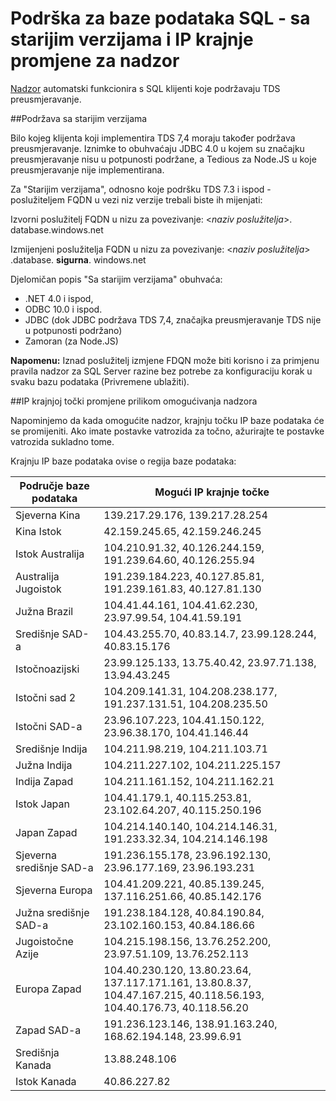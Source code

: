 <properties
    pageTitle="SQL baze podataka sa starijim verzijama podržavaju i mijenja IP krajnja točka za ispitivanje | Microsoft Azure"
    description="Saznajte više o podršci za klijente hijerarhijski niži baze podataka SQL-a i IP- a promjene krajnje točke za nadzor."
    services="sql-database"
    documentationCenter=""
    authors="ronitr"
    manager="jhubbard"
    editor=""/>

<tags
    ms.service="sql-database"
    ms.workload="data-management"
    ms.tgt_pltfrm="na"
    ms.devlang="na"
    ms.topic="article"
    ms.date="07/10/2016"
    ms.author="ronitr"/>

# <a name="sql-database----downlevel-clients-support-and-ip-endpoint-changes-for-auditing"></a>Podrška za baze podataka SQL - sa starijim verzijama i IP krajnje promjene za nadzor


[Nadzor](sql-database-auditing-get-started.md) automatski funkcionira s SQL klijenti koje podržavaju TDS preusmjeravanje.


##<a id="subheading-1"></a>Podržava sa starijim verzijama

Bilo kojeg klijenta koji implementira TDS 7,4 moraju također podržava preusmjeravanje. Iznimke to obuhvaćaju JDBC 4.0 u kojem su značajku preusmjeravanje nisu u potpunosti podržane, a Tedious za Node.JS u koje preusmjeravanje nije implementirana.

Za "Starijim verzijama", odnosno koje podršku TDS 7.3 i ispod - poslužiteljem FQDN u vezi niz verzije trebali biste ih mijenjati:

Izvorni poslužitelj FQDN u nizu za povezivanje: <*naziv poslužitelja*>. database.windows.net

Izmijenjeni poslužitelja FQDN u nizu za povezivanje: <*naziv poslužitelja*> .database. **sigurna**. windows.net

Djelomičan popis "Sa starijim verzijama" obuhvaća:

- .NET 4.0 i ispod,
- ODBC 10.0 i ispod.
- JDBC (dok JDBC podržava TDS 7,4, značajka preusmjeravanje TDS nije u potpunosti podržano)
- Zamoran (za Node.JS)

**Napomenu:** Iznad poslužitelj izmjene FDQN može biti korisno i za primjenu pravila nadzor za SQL Server razine bez potrebe za konfiguraciju korak u svaku bazu podataka (Privremene ublažiti).

##<a id="subheading-2"></a>IP krajnjoj točki promjene prilikom omogućivanja nadzora

Napominjemo da kada omogućite nadzor, krajnju točku IP baze podataka će se promijeniti. Ako imate postavke vatrozida za točno, ažurirajte te postavke vatrozida sukladno tome.

Krajnju IP baze podataka ovise o regija baze podataka:

| Područje baze podataka | Mogući IP krajnje točke |
|----------|---------------|
| Sjeverna Kina  | 139.217.29.176, 139.217.28.254 |
| Kina Istok  | 42.159.245.65, 42.159.246.245 |
| Istok Australija  | 104.210.91.32, 40.126.244.159, 191.239.64.60, 40.126.255.94 |
| Australija Jugoistok | 191.239.184.223, 40.127.85.81, 191.239.161.83, 40.127.81.130 |
| Južna Brazil  | 104.41.44.161, 104.41.62.230, 23.97.99.54, 104.41.59.191 |
| Središnje SAD-a  | 104.43.255.70, 40.83.14.7, 23.99.128.244, 40.83.15.176 |
| Istočnoazijski   | 23.99.125.133, 13.75.40.42, 23.97.71.138, 13.94.43.245 |
| Istočni sad 2 | 104.209.141.31, 104.208.238.177, 191.237.131.51, 104.208.235.50 |
| Istočni SAD-a   | 23.96.107.223, 104.41.150.122, 23.96.38.170, 104.41.146.44 |
| Središnje Indija  | 104.211.98.219, 104.211.103.71 |
| Južna Indija   | 104.211.227.102, 104.211.225.157 |
| Indija Zapad  | 104.211.161.152, 104.211.162.21 |
| Istok Japan   | 104.41.179.1, 40.115.253.81, 23.102.64.207, 40.115.250.196 |
| Japan Zapad    | 104.214.140.140, 104.214.146.31, 191.233.32.34, 104.214.146.198 |
| Sjeverna središnje SAD-a  | 191.236.155.178, 23.96.192.130, 23.96.177.169, 23.96.193.231 |
| Sjeverna Europa  | 104.41.209.221, 40.85.139.245, 137.116.251.66, 40.85.142.176 |
| Južna središnje SAD-a  | 191.238.184.128, 40.84.190.84, 23.102.160.153, 40.84.186.66 |
| Jugoistočne Azije  | 104.215.198.156, 13.76.252.200, 23.97.51.109, 13.76.252.113 |
| Europa Zapad  | 104.40.230.120, 13.80.23.64, 137.117.171.161, 13.80.8.37, 104.47.167.215, 40.118.56.193, 104.40.176.73, 40.118.56.20 |
| Zapad SAD-a  | 191.236.123.146, 138.91.163.240, 168.62.194.148, 23.99.6.91 |
| Središnja Kanada  | 13.88.248.106 |
| Istok Kanada  |  40.86.227.82 |
